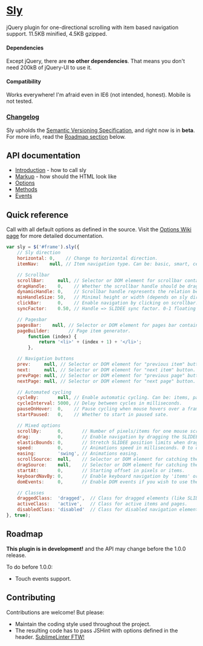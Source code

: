 # [Sly](http://darsa.in/sly)

jQuery plugin for one-directional scrolling with item based navigation support. 11.5KB minified, 4.5KB gzipped.

#### Dependencies

Except jQuery, there are **no other dependencies**. That means you don't need 200kB of jQuery-UI to use it.

#### Compatibility

Works everywhere! I'm afraid even in IE6 (not intended, honest). Mobile is not tested.

### [Changelog](https://github.com/Darsain/sly/wiki/Changelog)

Sly upholds the [Semantic Versioning Specification](http://semver.org/), and right now is in **beta**. For more info,
read the [Roadmap section](#roadmap) below.

## API documentation

- [Introduction](https://github.com/Darsain/sly/wiki/Home) - how to call sly
- [Markup](https://github.com/Darsain/sly/wiki/Markup) - how should the HTML look like
- [Options](https://github.com/Darsain/sly/wiki/Options)
- [Methods](https://github.com/Darsain/sly/wiki/Methods)
- [Events](https://github.com/Darsain/sly/wiki/Events)

## Quick reference

Call with all default options as defined in the source. Visit the
[Options Wiki page](https://github.com/Darsain/sly/wiki/Options) for more detailed documentation.

```js
var sly = $('#frame').sly({
	// Sly direction
	horizontal: 0,    // Change to horizontal direction.
	itemNav:    null, // Item navigation type. Can be: basic, smart, centered, forceCentered.

	// Scrollbar
	scrollBar:     null, // Selector or DOM element for scrollbar container.
	dragHandle:    0,    // Whether the scrollbar handle should be dragable.
	dynamicHandle: 0,    // Scrollbar handle represents the relation between hidden and visible content.
	minHandleSize: 50,   // Minimal height or width (depends on sly direction) of a handle in pixels.
	clickBar:      0,    // Enable navigation by clicking on scrollbar.
	syncFactor:    0.50, // Handle => SLIDEE sync factor. 0-1 floating point, where 1 = immediate, 0 = infinity.

	// Pagesbar
	pagesBar:    null, // Selector or DOM element for pages bar container.
	pageBuilder:       // Page item generator.
		function (index) {
			return '<li>' + (index + 1) + '</li>';
		},

	// Navigation buttons
	prev:     null, // Selector or DOM element for "previous item" button.
	next:     null, // Selector or DOM element for "next item" button.
	prevPage: null, // Selector or DOM element for "previous page" button.
	nextPage: null, // Selector or DOM element for "next page" button.

	// Automated cycling
	cycleBy:       null, // Enable automatic cycling. Can be: items, pages.
	cycleInterval: 5000, // Delay between cycles in milliseconds.
	pauseOnHover:  0,    // Pause cycling when mouse hovers over a frame
	startPaused:   0,    // Whether to start in paused sate.

	// Mixed options
	scrollBy:      0,       // Number of pixels/items for one mouse scroll event. 0 to disable mouse scrolling.
	drag:          0,       // Enable navigation by dragging the SLIDEE.
	elasticBounds: 0,       // Stretch SLIDEE position limits when dragging past borders.
	speed:         0,       // Animations speed in milliseconds. 0 to disable animations.
	easing:        'swing', // Animations easing.
	scrollSource:  null,    // Selector or DOM element for catching the mouse wheel event. Default is FRAME.
	dragSource:    null,    // Selector or DOM element for catching the mouse dragging events. Default is FRAME.
	startAt:       0,       // Starting offset in pixels or items.
	keyboardNavBy: 0,       // Enable keyboard navigation by 'items' or 'pages'.
	domEvents:     0,       // Enable DOM events if you wish to use them instead of callbacks API (not recommended).

	// Classes
	draggedClass:  'dragged',  // Class for dragged elements (like SLIDEE or scrollbar handle).
	activeClass:   'active',   // Class for active items and pages.
	disabledClass: 'disabled'  // Class for disabled navigation elements.
}, true);
```

## Roadmap

**This plugin is in development!** and the API may change before the 1.0.0 release.

To do before 1.0.0:

- Touch events support.

## Contributing

Contributions are welcome! But please:

- Maintain the coding style used throughout the project.
- The resulting code has to pass JSHint with options defined in the header. [SublimeLinter FTW!](https://github.com/SublimeLinter/SublimeLinter)

